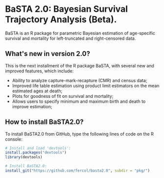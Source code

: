 # BaSTA 2.0: Bayesian Survival Trajectory Analysis (Beta).

BaSTA is an R package for parametric Bayesian estimation of age-specific survival and mortality for left-truncated and 
right-censored data.

## What's new in version 2.0?

This is the next installment of the R package BaSTA, with several new and improved features, which include:  

- Ability to analyze capture-mark-recapture (CMR) and census data;
- Improved life table estimation using product limit estimators on the mean estimated ages at death;
- Plots for goodness of fit on survival and mortality;
- Allows users to specify minimum and maximum birth and death to improve estimation;

## How to install BaSTA2.0?
To install BaSTA2.0 from GitHub, type the following lines of code on the R console:

```R
# Install and load 'devtools':
install.packages("devtools")
library(devtools)

# Install BaSTA2.0:
install_git("https://github.com/fercol/basta2.0", subdir = "pkg/")
```
